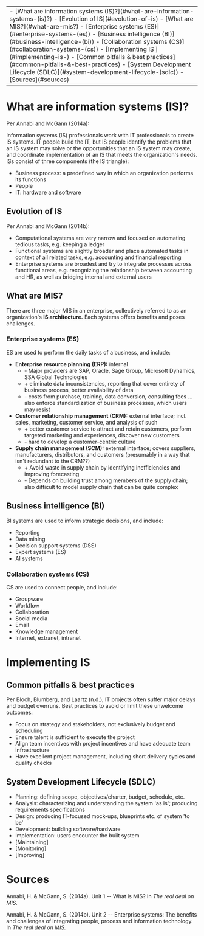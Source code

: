 <table class="TOC"><tr><td>- [What are information systems (IS)?](#what-are-information-systems-(is)?)
	- [Evolution of IS](#evolution-of-is)
	- [What are MIS?](#what-are-mis?)
		- [Enterprise systems (ES)](#enterprise-systems-(es))
	- [Business intelligence (BI)](#business-intelligence-(bi))
		- [Collaboration systems (CS)](#collaboration-systems-(cs))
- [Implementing IS ](#implementing-is-)
	- [Common pitfalls & best practices](#common-pitfalls-&-best-practices)
	- [System Development Lifecycle (SDLC)](#system-development-lifecycle-(sdlc))
- [Sources](#sources)
</td></tr></table>


# What are information systems (IS)?

Per Annabi and McGann (2014a):

Information systems (IS) professionals work with IT professionals to create IS systems. IT people build the IT, but IS people identify the problems that an IS system may solve or the opportunities that an IS system may create, and coordinate implementation of an IS that meets the organization's needs. ISs consist of three components (the IS triangle):

- Business process: a predefined way in which an organization performs its functions
- People
- IT: hardware and software
    
## Evolution of IS
    
Per Annabi and McGann (2014b):

- Computational systems are very narrow and focused on automating tedious tasks, e.g. keeping a ledger
- Functional systems are slightly broader and place automated tasks in context of all related tasks, e.g. accounting and financial reporting
- Enterprise systems are broadest and try to integrate processes across functional areas, e.g. recognizing the relationship between accounting and HR, as well as bridging internal and external users

## What are MIS?
    
There are three major MIS in an enterprise, collectively referred to as an organization's **IS architecture.** Each systems offers benefits and poses challenges. 


### Enterprise systems (ES)

ES are used to perform the daily tasks of a business, and include:

- **Enterprise resource planning (ERP):** internal
    - \- Major providers are SAP, Oracle, Sage Group, Microsoft Dynamics, SSA Global Technologies
    - \+ eliminate data inconsistencies, reporting that cover entirety of business process, better availability of data
    - \- costs from purchase, training, data conversion, consulting fees ... also enforce standardization of business processes, which users may resist
- **Customer relationship management (CRM):** external interface; incl. sales, marketing, customer service, and analysis of such
    - \+ better customer service to attract and retain customers, perform targeted marketing and experiences, discover new customers
    - \- hard to develop a customer-centric culture
- **Supply chain management (SCM):** external interface; covers suppliers, manufacturers, distributors, and customers (presumably in a way that isn't redundant to the CRM??)
    - \+ Avoid waste in supply chain by identifying inefficiencies and improving forecasting
    - \- Depends on building trust among members of the supply chain; also difficult to model supply chain that can be quite complex 

## Business intelligence (BI)

BI systems are used to inform strategic decisions, and include:

- Reporting
- Data mining
- Decision support systems (DSS)
- Expert systems (ES)
- AI systems

### Collaboration systems (CS)

CS are used to connect people, and include:

- Groupware
- Workflow
- Collaboration
- Social media
- Email
- Knowledge management
- Internet, extranet, intranet

        
        
        
# Implementing IS 

## Common pitfalls & best practices

Per Bloch, Blumberg, and Laartz (n.d.), IT projects often suffer major delays and budget overruns. Best practices to avoid or limit these unwelcome outcomes:

- Focus on strategy and stakeholders, not exclusively budget and scheduling
- Ensure talent is sufficient to execute the project
- Align team incentives with project incentives and have adequate team infrastructure
- Have excellent project management, including short delivery cycles and quality checks

## System Development Lifecycle (SDLC)
  
- Planning: defining scope, objectives/charter, budget, schedule, etc.
- Analysis: characterizing and understanding the system 'as is'; producing requirements specifications
- Design: producing IT-focused mock-ups, blueprints etc. of system 'to be'
- Development: building software/hardware
- Implementation: users encounter the built system
- [Maintaining]
- [Monitoring]
- [Improving]


    

    
    
# Sources

Annabi, H. & McGann, S. (2014a). Unit 1 -- What is MIS? In _The real deal on MIS._

Annabi, H. & McGann, S. (2014b). Unit 2 -- Enterprise systems: The benefits and challenges of integrating people, process and information technology. In _The real deal on MIS._

